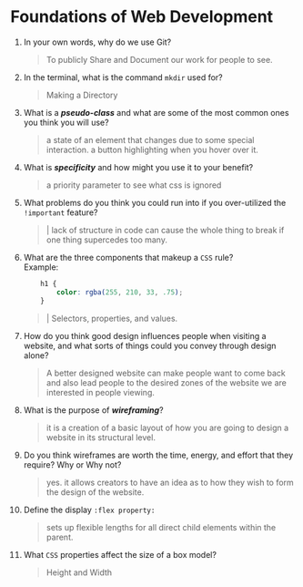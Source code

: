 # Foundations of Web Development
01. In your own words, why do we use Git?
    > To publicly Share and Document our work for people to see.

02. In the terminal, what is the command `mkdir` used for?
    > Making a Directory

03. What is a ***pseudo-class*** and what are some of the most common ones you think you will use?
    > a state of an element that changes due to some special interaction. a button highlighting when you hover over it.

04. What is ***specificity*** and how might you use it to your benefit?
    > a priority parameter to see what css is ignored

05. What problems do you think you could run into if you over-utilized the `!important` feature?
    > | lack of structure in code can cause the whole thing to break if one thing supercedes too many.

06. What are the three components that makeup a `CSS` rule? <br> Example:

    ```css
        h1 {
            color: rgba(255, 210, 33, .75);
        }
    ```

    > | Selectors, properties, and values.

07. How do you think good design influences people when visiting a website, and what sorts of things could you convey through design alone?
    > A better designed website can make people want to come back and also lead people to the desired zones of the website we are interested in people viewing.

08. What is the purpose of ***wireframing***?
    > it is a creation of a basic layout of how you are going to design a website in its structural level.

09. Do you think wireframes are worth the time, energy, and effort that they require? Why or Why not?
    > yes. it allows creators to have an idea as to how they wish to form the design of the website.

10. Define the display `:flex property:`
    > sets up flexible lengths for all direct child elements within the parent.

11. What `CSS` properties affect the size of a box model?
    > Height and Width
